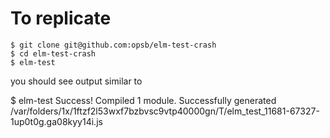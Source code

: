 # To replicate

```
$ git clone git@github.com:opsb/elm-test-crash
$ cd elm-test-crash
$ elm-test
```

you should see output similar to

$ elm-test
Success! Compiled 1 module.
Successfully generated /var/folders/1x/1ftzf2l53wxf7bzbvsc9vtp40000gn/T/elm_test_11681-67327-1up0t0g.ga08kyy14i.js
